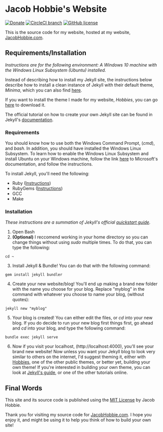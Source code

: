 # Jacob Hobbie's Website

[![Donate](https://img.shields.io/badge/Donate-Square%20Cash-brightgreen.svg?style=for-the-badge)](https://cash.me/$HobbieJ)
[![CircleCI branch](https://img.shields.io/circleci/project/github/HobbieJ/HobbieBlog/master.svg?longCache=true&style=for-the-badge)](https://circleci.com/gh/HobbieJ/HobbieBlog/tree/master)
[![GitHub license](https://img.shields.io/github/license/HobbieJ/HobbieBlog.svg?longCache=true&style=for-the-badge)](https://github.com/HobbieJ/HobbieBlog/blob/master/LICENSE.txt)

This is the source code for my website, hosted at my website, [JacobHobbie.com](https://jacobhobbie.com).

## Requirements/Installation

*Instructions are for the following environment: A Windows 10 machine with the Windows Linux Subsystem (Ubuntu) installed.*

Instead of describing how to install my Jekyll site, the instructions below describe how to install a clean instance of Jekyll with their default theme, *Minima*, which you can also find [here](https://github.com/jekyll/minima).

If you want to install the theme I made for my website, *Hobbies*, you can go [here](https://github.com/HobbieJ/Hobbies) to download it.

The official tutorial on how to create your own Jekyll site can be found in Jekyll's [documentation](https://jekyllrb.com/docs/home/).

### Requirements

You should know how to use both the Windows Command Prompt, (*cmd*), and *bash*. In addition, you should have installed the Windows Linux Subsystem. To learn how to enable the Windows Linux Subsystem and install Ubuntu on your Windows machine, follow the link [here](https://docs.microsoft.com/en-us/windows/wsl/install-win10) to Microsoft's documentation, and follow the instructions.

To install Jekyll, you'll need the following:
* Ruby ([Instructions](https://www.ruby-lang.org/en/documentation/installation/#apt))
* RubyGems ([Instructions](https://rubygems.org/pages/download))
* GCC
* Make

### Installation

*These instructions are a summation of Jekyll's official [quickstart guide](https://jekyllrb.com/docs/quickstart/).*

1. Open Bash
2. **(Optional)** I reccomend working in your home directory so you can change things without using *sudo* multiple times. To do that, you can type the following:
```
cd ~
```
3. Install Jekyll & Bundle! You can do that with the following command:
```
gem install jekyll bundler
```
4. Create your new website/blog! You'll end up making a brand new folder with the name you choose for your blog. Replace "myblog" in the command with whatever you choose to name your blog, (without quotes):
```
jekyll new "myblog"
```
5. Your blog is created! You can either edit the files, or *cd* into your new blog. If you do decide to run your new blog first things first, go ahead and *cd* into your blog, and type the following command:
```
bundle exec jekyll serve
```
6. Now if you visit your localhost, (http://localhost:4000), you'll see your brand new website! Now unless you want your Jekyll blog to look very similar to others on the internet, I'd suggest theming it, either with [Hobbies](https://github.com/HobbieJ/Hobbies), one of the other public themes, or better yet, building your own theme! If you're interested in building your own theme, you can look at [Jekyll's guide](https://jekyllrb.com/docs/themes/), or one of the other tutorials online.

## Final Words

This site and its source code is published using the [MIT License](https://github.com/HobbieJ/HobbieBlog/blob/master/LICENSE) by Jacob Hobbie.

Thank you for visiting my source code for [JacobHobbie.com](https://jacobhobbie.com). I hope you enjoy it, and might be using it to help you think of how to build your own site!